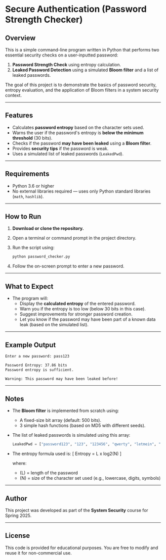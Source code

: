 # Secure Authentication (Password Strength Checker)

## Overview

This is a simple command-line program written in Python that performs two essential security checks on a user-inputted password:

1. **Password Strength Check** using entropy calculation.
2. **Leaked Password Detection** using a simulated **Bloom filter** and a list of leaked passwords.

The goal of this project is to demonstrate the basics of password security, entropy evaluation, and the application of Bloom filters in a system security context.

---

## Features

- Calculates **password entropy** based on the character sets used.
- Warns the user if the password's entropy is **below the minimum threshold** (30 bits).
- Checks if the password **may have been leaked** using a **Bloom filter**.
- Provides **security tips** if the password is weak.
- Uses a simulated list of leaked passwords (`LeakedPwd`).

---

## Requirements

- Python 3.6 or higher
- No external libraries required — uses only Python standard libraries (`math`, `hashlib`).

---

## How to Run

1. **Download or clone the repository.**

2. Open a terminal or command prompt in the project directory.

3. Run the script using:

   ```bash
   python password_checker.py
   ```

4. Follow the on-screen prompt to enter a new password.

---

## What to Expect

- The program will:
  - Display the **calculated entropy** of the entered password.
  - Warn you if the entropy is too low (below 30 bits in this case).
  - Suggest improvements for stronger password creation.
  - Let you know if the password may have been part of a known data leak (based on the simulated list).

---

## Example Output

```bash
Enter a new password: pass123

Password Entropy: 37.86 bits
Password entropy is sufficient.

Warning: This password may have been leaked before!
```

---

## Notes

- The **Bloom filter** is implemented from scratch using:
  - A fixed-size bit array (default: 500 bits).
  - 3 simple hash functions (based on MD5 with different seeds).

- The list of leaked passwords is simulated using this array:
  ```python
  LeakedPwd = ["password123", "123", "123456", "qwerty", "letmein", "admin"]
  ```

- The entropy formula used is:
  \[
  	Entropy = L x log2(N)
  \]
  
  where:
  - \(L\) = length of the password
  - \(N\) = size of the character set used (e.g., lowercase, digits, symbols)

---

## Author

This project was developed as part of the **System Security** course for Spring 2025.

---

## License

This code is provided for educational purposes. You are free to modify and reuse it for non-commercial use.
